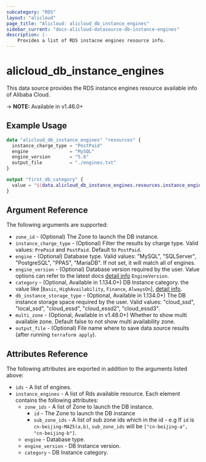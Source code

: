```yaml
---
subcategory: "RDS"
layout: "alicloud"
page_title: "Alicloud: alicloud_db_instance_engines"
sidebar_current: "docs-alicloud-datasource-db-instance-engines"
description: |-
    Provides a list of RDS instacne engines resource info.
---
```


# alicloud\_db\_instance\_engines

This data source provides the RDS instance engines resource available info of Alibaba Cloud.

-> **NOTE:** Available in v1.46.0+

## Example Usage

```tf
data "alicloud_db_instance_engines" "resources" {
  instance_charge_type = "PostPaid"
  engine               = "MySQL"
  engine_version       = "5.6"
  output_file          = "./engines.txt"
}

output "first_db_category" {
  value = "${data.alicloud_db_instance_engines.resources.instance_engines.0.category}"
}
```

## Argument Reference

The following arguments are supported:

* `zone_id` - (Optional) The Zone to launch the DB instance.
* `instance_charge_type` - (Optional) Filter the results by charge type. Valid values: `PrePaid` and `PostPaid`. Default to `PostPaid`.
* `engine` - (Optional) Database type. Valid values: "MySQL", "SQLServer", "PostgreSQL", "PPAS", "MariaDB". If not set, it will match all of engines.
* `engine_version` - (Optional) Database version required by the user. Value options can refer to the latest docs [detail info](https://www.alibabacloud.com/help/doc-detail/26228.htm) `EngineVersion`.
* `category` - (Optional, Available in 1.134.0+) DB Instance category. the value like [`Basic`, `HighAvailability`, `Finance`, `AlwaysOn`], [detail info](https://www.alibabacloud.com/help/doc-detail/69795.htm).
* `db_instance_storage_type` - (Optional, Available in 1.134.0+) The DB instance storage space required by the user. Valid values: "cloud_ssd", "local_ssd", "cloud_essd", "cloud_essd2", "cloud_essd3".
* `multi_zone` - (Optional, Available in v1.48.0+) Whether to show multi available zone. Default false to not show multi availability zone.
* `output_file` - (Optional) File name where to save data source results (after running `terraform apply`).

## Attributes Reference

The following attributes are exported in addition to the arguments listed above:

* `ids` - A list of engines.
* `instance_engines` - A list of Rds available resource. Each element contains the following attributes:
  * `zone_ids` - A list of Zone to launch the DB instance.
    * `id` - The Zone to launch the DB instance
    * `sub_zone_ids` - A list of sub zone ids which in the id - e.g If `id` is `cn-beijing-MAZ5(a,b)`, `sub_zone_ids` will be `["cn-beijing-a", "cn-beijing-b"]`.
  * `engine` - Database type.
  * `engine_version` - DB Instance version.
  * `category` - DB Instance category.
  
